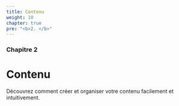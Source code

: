 ```yaml
---
title: Contenu
weight: 10
chapter: true
pre: "<b>2. </b>"
---
```


### Chapitre 2

# Contenu

Découvrez comment créer et organiser votre contenu facilement et intuitivement.
